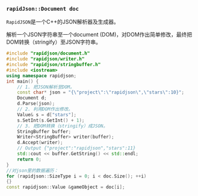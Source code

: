 
### `rapidJson::Document doc`

`RapidJSON`是一个C++的JSON解析器及生成器。

解析一个JSON字符串至一个document (DOM)，对DOM作出简单修改，最终把DOM转换（stringify）至JSON字符串。

```c++
#include "rapidjson/document.h"
#include "rapidjson/writer.h"
#include "rapidjson/stringbuffer.h"
#include <iostream>
using namespace rapidjson;
int main() {
    // 1. 把JSON解析至DOM。
    const char* json = "{\"project\":\"rapidjson\",\"stars\":10}";
    Document d;
    d.Parse(json);
    // 2. 利用DOM作出修改。
    Value& s = d["stars"];
    s.SetInt(s.GetInt() + 1);
    // 3. 把DOM转换（stringify）成JSON。
    StringBuffer buffer;
    Writer<StringBuffer> writer(buffer);
    d.Accept(writer);
    // Output {"project":"rapidjson","stars":11}
    std::cout << buffer.GetString() << std::endl;
    return 0;
}
//对json里的数据遍历：
for (rapidjson::SizeType i = 0; i < doc.Size(); ++i)
{}
const rapidjson::Value &gameObject = doc[i];
```